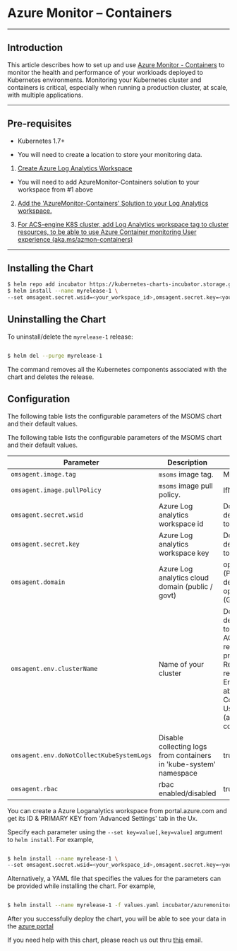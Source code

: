 # Azure Monitor – Containers

---

## Introduction

This article describes how to set up and use [Azure Monitor - Containers](https://docs.microsoft.com/en-us/azure/monitoring/monitoring-container-health) to monitor the health and performance of your workloads deployed to Kubernetes environments. Monitoring your Kubernetes cluster and containers is critical, especially when running a production cluster, at scale, with multiple applications.

---

## Pre-requisites

- Kubernetes 1.7+

- You will need to create a location to store your monitoring data.

1. [Create Azure Log Analytics Workspace](https://docs.microsoft.com/en-us/azure/log-analytics/log-analytics-quick-create-workspace)

- You will need to add AzureMonitor-Containers solution to your workspace from #1 above

2. [Add the 'AzureMonitor-Containers' Solution to your Log Analytics workspace.](http://aka.ms/coinhelmdoc)

3. [For ACS-engine K8S cluster, add Log Analytics workspace tag to cluster resources, to be able to use Azure Container monitoring User experience (aka.ms/azmon-containers)](http://aka.ms/coin-acs-tag-doc)

---

## Installing the Chart

```bash
$ helm repo add incubator https://kubernetes-charts-incubator.storage.googleapis.com/
$ helm install --name myrelease-1 \
--set omsagent.secret.wsid=<your_workspace_id>,omsagent.secret.key=<your_workspace_key>,omsagent.env.clusterName=<my_prod_cluster>  incubator/azuremonitor-containers

```

## Uninstalling the Chart

To uninstall/delete the `myrelease-1` release:

```bash

$ helm del --purge myrelease-1

```

The command removes all the Kubernetes components associated with the chart and deletes the release.

## Configuration

The following table lists the configurable parameters of the MSOMS chart and their default values.

The following table lists the configurable parameters of the MSOMS chart and their default values.

| Parameter                  | Description                        | Default                                                                          |
| -----------------------    | ---------------------------------- | -------------------------------------------------------------------------------- |
| `omsagent.image.tag`       | `msoms` image tag.                 | Most recent release                                                              |
| `omsagent.image.pullPolicy`| `msoms` image pull policy.         | IfNotPresent                                                                     |
| `omsagent.secret.wsid`     | Azure Log analytics workspace id                   | Does not have a default value, needs to be provided                              |
| `omsagent.secret.key`      | Azure Log analytics workspace key                  | Does not have a default value, needs to be provided                              |
| `omsagent.domain`          | Azure Log analytics cloud domain (public / govt)   | opinsights.azure.com (Public cloud as default), opinsights.azure.us (Govt Cloud) |
| `omsagent.env.clusterName` | Name of your cluster      | Does not have a default value, needs to be provided. If ACS-engine cluster, recommended to provide Azure Resource group resource ID of ACS-Engine cluster, to be able to use Azure Container monitoring User experience (aka.ms/azmon-containers)    |
|`omsagent.env.doNotCollectKubeSystemLogs`| Disable collecting logs from containers in 'kube-system' namespace | true|
| `omsagent.rbac`             | rbac enabled/disabled      | true  (i.e enabled)     |


You can create a Azure Loganalytics workspace from portal.azure.com and get its ID & PRIMARY KEY from 'Advanced Settings' tab in the Ux.

Specify each parameter using the `--set key=value[,key=value]` argument to `helm install`. For example,

```bash

$ helm install --name myrelease-1 \
--set omsagent.secret.wsid=<your_workspace_id>,omsagent.secret.key=<your_workspace_key>,omsagent.env.clusterName=<my_Acs-engine_k8s_cluster_RG_ResourceID>  incubator/azuremonitor-containers
```

Alternatively, a YAML file that specifies the values for the parameters can be provided while installing the chart. For example,

```bash

$ helm install --name myrelease-1 -f values.yaml incubator/azuremonitor-containers

```

After you successfully deploy the chart, you will be able to see your data in the [azure portal](aka.ms/azmon-containers)

If you need help with this chart, please reach us out thru [this](mailto:askcoin@microsoft.com) email.
